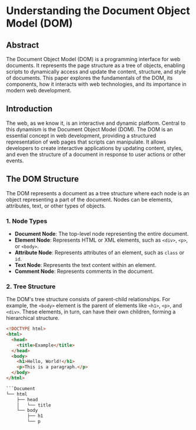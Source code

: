 # Understanding the Document Object Model (DOM)

## Abstract

The Document Object Model (DOM) is a programming interface for web documents. It represents the page structure as a tree of objects, enabling scripts to dynamically access and update the content, structure, and style of documents. This paper explores the fundamentals of the DOM, its components, how it interacts with web technologies, and its importance in modern web development.

## Introduction

The web, as we know it, is an interactive and dynamic platform. Central to this dynamism is the Document Object Model (DOM). The DOM is an essential concept in web development, providing a structured representation of web pages that scripts can manipulate. It allows developers to create interactive applications by updating content, styles, and even the structure of a document in response to user actions or other events.

## The DOM Structure

The DOM represents a document as a tree structure where each node is an object representing a part of the document. Nodes can be elements, attributes, text, or other types of objects.

### 1. Node Types

- **Document Node**: The top-level node representing the entire document.
- **Element Node**: Represents HTML or XML elements, such as `<div>`, `<p>`, or `<body>`.
- **Attribute Node**: Represents attributes of an element, such as `class` or `id`.
- **Text Node**: Represents the text content within an element.
- **Comment Node**: Represents comments in the document.

### 2. Tree Structure

The DOM's tree structure consists of parent-child relationships. For example, the `<body>` element is the parent of elements like `<h1>`, `<p>`, and `<div>`. These elements, in turn, can have their own children, forming a hierarchical structure.

```html
<!DOCTYPE html>
<html>
  <head>
    <title>Example</title>
  </head>
  <body>
    <h1>Hello, World!</h1>
    <p>This is a paragraph.</p>
  </body>
</html>

```Document
└── html
    ├── head
    │   └── title
    └── body
        ├── h1
        └── p

